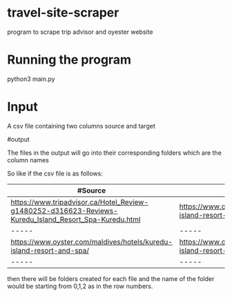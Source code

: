 # travel-site-scraper
program to scrape trip advisor and oyester website

# Running the program
python3 main.py


# Input

A csv file containing two columns source and target

#output

The files in the output will go into their corresponding folders which are the column names

So like if the csv file is as follows:

|#Source 	|#Target|
|-----|-----|
|https://www.tripadvisor.ca/Hotel_Review-g1480252-d316623-Reviews-Kuredu_Island_Resort_Spa-Kuredu.html |https://www.oyster.com/maldives/hotels/kuredu-island-resort-and-spa/ |
|-----|-----|
|https://www.oyster.com/maldives/hotels/kuredu-island-resort-and-spa/  	 |https://www.oyster.com/maldives/hotels/kuredu-island-resort-and-spa/ |
|-----|-----|

then there will be folders created for each file and the name of the folder would be starting from 0,1,2 as in the row numbers.






 
 
  

